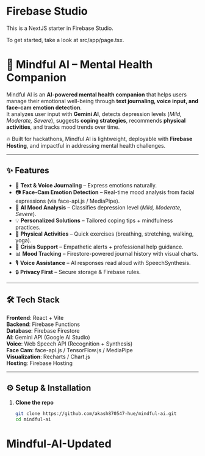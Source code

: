 # Firebase Studio

This is a NextJS starter in Firebase Studio.

To get started, take a look at src/app/page.tsx.


# 🧠 Mindful AI – Mental Health Companion  

Mindful AI is an **AI-powered mental health companion** that helps users manage their emotional well-being through **text journaling, voice input, and face-cam emotion detection**.  
It analyzes user input with **Gemini AI**, detects depression levels (*Mild, Moderate, Severe*), suggests **coping strategies**, recommends **physical activities**, and tracks mood trends over time.  

🔥 Built for hackathons, Mindful AI is lightweight, deployable with **Firebase Hosting**, and impactful in addressing mental health challenges.  

---

## ✨ Features  

- 📝 **Text & Voice Journaling** – Express emotions naturally.  
- 📷 **Face-Cam Emotion Detection** – Real-time mood analysis from facial expressions (via face-api.js / MediaPipe).  
- 🤖 **AI Mood Analysis** – Classifies depression level (*Mild, Moderate, Severe*).  
- 💡 **Personalized Solutions** – Tailored coping tips + mindfulness practices.  
- 🏃 **Physical Activities** – Quick exercises (breathing, stretching, walking, yoga).  
- 🚨 **Crisis Support** – Empathetic alerts + professional help guidance.  
- 📊 **Mood Tracking** – Firestore-powered journal history with visual charts.  
- 🎙️ **Voice Assistance** – AI responses read aloud with SpeechSynthesis.  
- 🔒 **Privacy First** – Secure storage & Firebase rules.  

---

## 🛠 Tech Stack  

**Frontend**: React + Vite  
**Backend**: Firebase Functions  
**Database**: Firebase Firestore  
**AI**: Gemini API (Google AI Studio)  
**Voice**: Web Speech API (Recognition + Synthesis)  
**Face Cam**: face-api.js / TensorFlow.js / MediaPipe  
**Visualization**: Recharts / Chart.js  
**Hosting**: Firebase Hosting  

---

## ⚙️ Setup & Installation  

1. **Clone the repo**  
   ```bash
   git clone https://github.com/akash870547-hue/mindful-ai.git
   cd mindful-ai
# Mindful-AI-Updated

